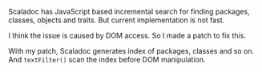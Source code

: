 Scaladoc has JavaScript based incremental search for finding packages, classes, objects and traits. But current implementation is not fast.

I think the issue is caused by DOM access. So I made a patch to fix this.

With my patch, Scaladoc generates index of packages, classes and so on. And `textFilter()` scan the index before DOM manipulation.
